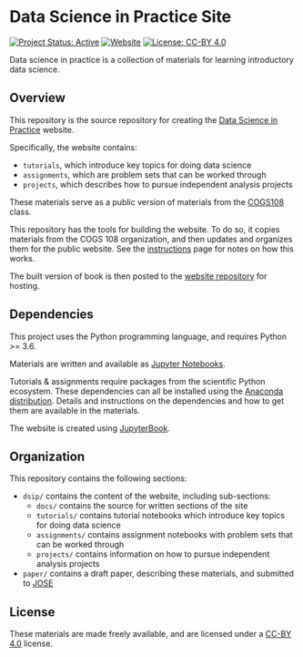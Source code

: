 # Data Science in Practice Site
[![Project Status: Active](https://www.repostatus.org/badges/latest/active.svg)](https://www.repostatus.org/#active)
[![Website](https://img.shields.io/badge/site-datascienceinpractice.github.io-informational.svg)](https://datascienceinpractice.github.io)
[![License: CC-BY 4.0](https://img.shields.io/badge/License-CC--BY%204.0-lightgrey.svg)](https://creativecommons.org/licenses/by/4.0/)

Data science in practice is a collection of materials for learning introductory data science.

## Overview

This repository is the source repository for creating the [Data Science in Practice](https://datascienceinpractice.github.io/) website.

Specifically, the website contains:
- `tutorials`, which introduce key topics for doing data science
- `assignments`, which are problem sets that can be worked through
- `projects`, which describes how to pursue independent analysis projects

These materials serve as a public version of materials from the [COGS108](https://github.com/COGS108) class.

This repository has the tools for building the website. To do so, it copies materials from the 
COGS 108 organization, and then updates and organizes them for the public website. See the 
[instructions](https://github.com/DataScienceInPractice/Site/blob/main/instructions.md) 
page for notes on how this works.

The built version of book is then posted to the
[website repository](https://github.com/DataScienceInPractice/datascienceinpractice.github.io)
for hosting.

## Dependencies

This project uses the Python programming language, and requires Python >= 3.6. 

Materials are written and available as [Jupyter Notebooks](https://jupyter.org/). 

Tutorials & assignments require packages from the scientific Python ecosystem. These dependencies can all be installed using the 
[Anaconda distribution](https://www.anaconda.com/products/individual). Details and instructions on the dependencies
and how to get them are available in the materials.

The website is created using [JupyterBook](https://github.com/executablebooks/jupyter-book).

## Organization

This repository contains the following sections:

- `dsip/` contains the content of the website, including sub-sections:
    - `docs/` contains the source for written sections of the site
    - `tutorials/` contains tutorial notebooks which introduce key topics for doing data science
    - `assignments/` contains assignment notebooks with problem sets that can be worked through
    - `projects/` contains information on how to pursue independent analysis projects
- `paper/` contains a draft paper, describing these materials, and submitted to [JOSE](https://jose.theoj.org/)

## License

These materials are made freely available, and are licensed under a [CC-BY 4.0](https://creativecommons.org/licenses/by/4.0/) license.
